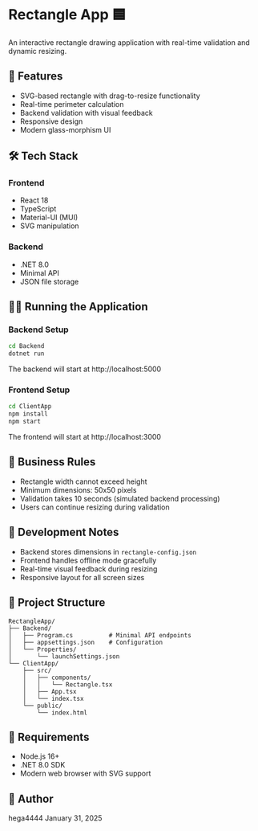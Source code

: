 # Rectangle App 🟦

An interactive rectangle drawing application with real-time validation and dynamic resizing.

## 🚀 Features

- SVG-based rectangle with drag-to-resize functionality
- Real-time perimeter calculation
- Backend validation with visual feedback
- Responsive design
- Modern glass-morphism UI

## 🛠️ Tech Stack

### Frontend
- React 18
- TypeScript
- Material-UI (MUI)
- SVG manipulation

### Backend
- .NET 8.0
- Minimal API
- JSON file storage

## 🏃‍♂️ Running the Application

### Backend Setup
```bash
cd Backend
dotnet run
```
The backend will start at http://localhost:5000

### Frontend Setup
```bash
cd ClientApp
npm install
npm start
```
The frontend will start at http://localhost:3000

## 🎯 Business Rules

- Rectangle width cannot exceed height
- Minimum dimensions: 50x50 pixels
- Validation takes 10 seconds (simulated backend processing)
- Users can continue resizing during validation

## 🔧 Development Notes

- Backend stores dimensions in `rectangle-config.json`
- Frontend handles offline mode gracefully
- Real-time visual feedback during resizing
- Responsive layout for all screen sizes

## 🧪 Project Structure
```
RectangleApp/
├── Backend/
│   ├── Program.cs          # Minimal API endpoints
│   ├── appsettings.json    # Configuration
│   └── Properties/
│       └── launchSettings.json
└── ClientApp/
    ├── src/
    │   ├── components/
    │   │   └── Rectangle.tsx
    │   ├── App.tsx
    │   └── index.tsx
    └── public/
        └── index.html
```

## 📝 Requirements

- Node.js 16+
- .NET 8.0 SDK
- Modern web browser with SVG support

## 👤 Author
hega4444
January 31, 2025 